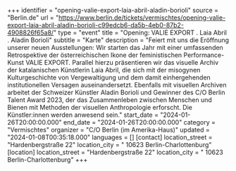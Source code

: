 +++
identifier = "opening-valie-export-laia-abril-aladin-borioli"
source = "Berlin.de"
url = "https://www.berlin.de/tickets/vermischtes/opening-valie-export-laia-abril-aladin-borioli-c99edcb6-da5b-4eb0-87b2-4908826f65a8/"
type = "event"
title = "Opening: VALIE EXPORT . Laia Abril . Aladin Borioli"
subtitle = "Karte"
description = "Feiert mit uns die Eröffnung unserer neuen Ausstellungen: Wir starten das Jahr mit einer umfassenden Retrospektive der österreichischen Ikone der feministischen Performance-Kunst VALIE EXPORT. Parallel hierzu präsentieren wir das visuelle Archiv der katalanischen Künstlerin Laia Abril, die sich mit der misogynen Kulturgeschichte von Vergewaltigung und dem damit einhergehenden institutionellen Versagen auseinandersetzt. Ebenfalls mit visuellen Archiven arbeitet der Schweizer Künstler Aladin Borioli und Gewinner des C/O Berlin Talent Award 2023, der das Zusammenleben zwischen Menschen und Bienen mit Methoden der visuellen Anthropologie erforscht. Die Künstler:innen werden anwesend sein."
start_date = "2024-01-26T20:00:00.000"
end_date = "2024-01-26T20:00:00.000"
category = "Vermischtes"
organizer = "C/O Berlin (im Amerika-Haus)"
updated = "2024-01-08T00:35:18.000"
languages = []
[contact]
location_street = "Hardenbergstraße 22"
location_city = " 10623 Berlin-Charlottenburg"
[location]
location_street = "Hardenbergstraße 22"
location_city = " 10623 Berlin-Charlottenburg"
+++